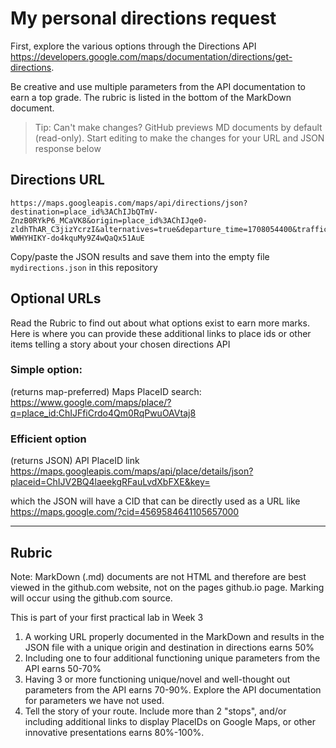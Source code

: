 # My personal directions request

First, explore the various options through the Directions API https://developers.google.com/maps/documentation/directions/get-directions. 

Be creative and use multiple parameters from the API documentation to earn a top grade. The rubric is listed in the bottom of the MarkDown document. 

> Tip: Can't make changes? GitHub previews MD documents by default (read-only). Start editing to make the changes for your URL and JSON response below

## Directions URL

```
https://maps.googleapis.com/maps/api/directions/json?destination=place_id%3AChIJbQTmV-ZnzB0RYkP6_MCaVK8&origin=place_id%3AChIJqe0-zldhThAR_C3jizYcrzI&alternatives=true&departure_time=1708054400&traffice_model=best_guess&mode=driving&avoid=tolls&key=AIzaSyCM-WWHYHIKY-do4kquMy9Z4wQaQx51AuE 
```

Copy/paste the JSON results and save them into the empty file ```mydirections.json``` in this repository

## Optional URLs

Read the Rubric to find out about what options exist to earn more marks. Here is where you can provide these additional links to place ids or other items telling a story about your chosen directions API

### Simple option:

(returns map-preferred) Maps PlaceID search: https://www.google.com/maps/place/?q=place_id:ChIJFfiCrdo4Qm0RqPwuOAVtaj8
### Efficient option

(returns JSON) API PlaceID link https://maps.googleapis.com/maps/api/place/details/json?placeid=ChIJV2BQ4laeekgRFauLvdXbFXE&key=<INSERTKEY>

  which the JSON will have a CID that can be directly used as a URL like https://maps.google.com/?cid=4569584641105657000


____
## Rubric

Note: MarkDown (.md) documents are not HTML and therefore are best viewed in the github.com website, not on the pages github.io page. Marking will occur using the github.com source. 

This is part of your first practical lab in Week 3 

1. A working URL properly documented in the MarkDown and results in the JSON file with a unique origin and destination in directions earns 50%
2. Including one to four additional functioning unique parameters from the API earns 50-70%
3. Having 3 or more functioning unique/novel and well-thought out parameters from the API earns 70-90%. Explore the API documentation for parameters we have not used.
4. Tell the story of your route. Include more than 2 "stops", and/or including additional links to display PlaceIDs on Google Maps, or other innovative presentations earns 80%-100%. 
